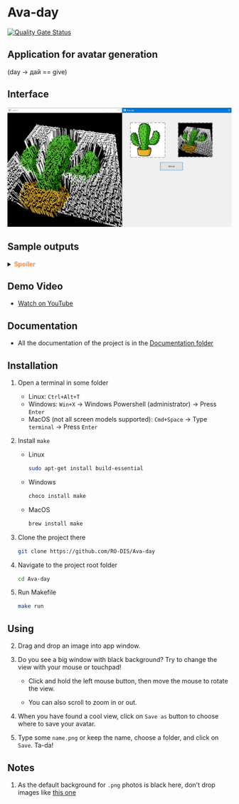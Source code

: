 # Ava-day

[![Quality Gate Status](https://sonarcloud.io/api/project_badges/measure?project=RO-DIS_Ava-day&metric=alert_status)](https://sonarcloud.io/dashboard?id=RO-DIS_Ava-day)

## Application for avatar generation

   (day -> дай == give)


## Interface

<img src="./README/interface.png" style="height: auto; width: auto;"/>

## Sample outputs

   <details><summary><b><font color="#fa8e47">Spoiler</font></b></summary>
   <div id="column">
      <div id="row">
         <img src="./README/m.png" style="height: 350px; width: auto;"/>
         <img src="./README/m_c.png" style="height: 350px; width: auto;"/>
      </div>
      <div id="row">
         <img src="./README/tiger.png" style="height: 350px; width: auto;"/>
         <img src="./README/tiger_c.png" style="height: 350px; width: auto;"/>
      </div>
      <div id="row">
         <img src="./README/bird.png" style="height: 350px; width: auto;"/>
         <img src="./README/bird_c.png" style="height: 350px; width: auto;"/>
      </div>
      <div id="row">
         <img src="./README/hockey.png" style="height: 350px; width: auto;"/>
         <img src="./README/hockey_c.png" style="height: 350px; width: auto;"/>
      </div>
   </div>
   </details>

## Demo Video
* [Watch on YouTube](https://youtu.be/vjEz2ZzAJDE)

## Documentation

* All the documentation of the project is in the [Documentation folder](/Documentation)

## Installation

1. Open a terminal in some folder
   - Linux: `Ctrl+Alt+T`
   - Windows: `Win+X` -> Windows Powershell (administrator) -> Press `Enter`
   - MacOS (not all screen models supported): `Cmd+Space` -> Type `terminal` -> Press `Enter`

1. Install `make`
   * Linux

      ```sh
      sudo apt-get install build-essential
      ```

   * Windows

      ```sh
      choco install make
      ```

   * MacOS

      ```sh
      brew install make
      ```

1. Clone the project there

   ```sh
   git clone https://github.com/RO-DIS/Ava-day
   ```

1. Navigate to the project root folder

   ```sh
   cd Ava-day
   ```

1. Run Makefile

   ```sh
   make run
   ```

## Using

2. Drag and drop an image into app window.

3. Do you see a big window with black background? Try to change the view with your mouse or touchpad!

   - Click and hold the left mouse button, then move the mouse to rotate the view.

   - You can also scroll to zoom in or out.

4. When you have found a cool view, click on `Save as` button to choose where to save your avatar.

5. Type some `name.png` or keep the name, choose a folder, and click on `Save`. Ta-da!

## Notes

1. As the default background for `.png` photos is black here, don't drop images like [this one](https://upload.wikimedia.org/wikipedia/ru/thumb/7/78/Trollface.svg/1200px-Trollface.svg.png)
